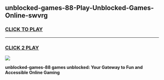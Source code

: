 
## unblocked-games-88-Play-Unblocked-Games-Online-swvrg
<h3>
<a href="https://premium76.site?title=unblocked-games-88&ref=25A">CLICK TO PLAY</a></h3>
<hr>

<h3>
<a href="https://premium76.site?title=unblocked-games-88&ref=25A">CLICK 2 PLAY</a>
  
</h3>

<a href="https://premium76.site?title=unblocked-games-88&ref=25A"><img src="https://clearcache.store/games.png"></a>


**unblocked-games-88 games unblocked: Your Gateway to Fun and Accessible Online Gaming**
